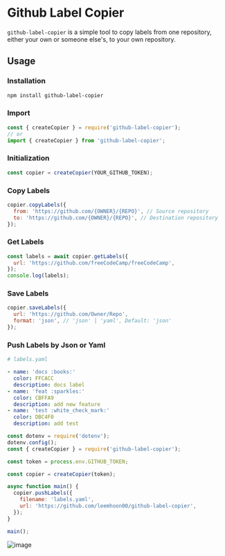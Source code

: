 # Github Label Copier

`github-label-copier` is a simple tool to copy labels from one repository, either your own or someone else's, to your own repository.

## Usage

### Installation

```bash
npm install github-label-copier
```

### Import

```javascript
const { createCopier } = require('github-label-copier');
// or
import { createCopier } from 'github-label-copier';
```

### Initialization

```javascript
const copier = createCopier(YOUR_GITHUB_TOKEN);
```

### Copy Labels

```javascript
copier.copyLabels({
  from: 'https://github.com/{OWNER}/{REPO}', // Source repository
  to: 'https://github.com/{OWNER}/{REPO}', // Destination repository
});
```

### Get Labels

```javascript
const labels = await copier.getLabels({
  url: 'https://github.com/freeCodeCamp/freeCodeCamp',
});
console.log(labels);
```

### Save Labels

```javascript
copier.saveLabels({
  url: 'https://github.com/Owner/Repo',
  format: 'json', // 'json' | 'yaml', Default: 'json'
});
```

### Push Labels by Json or Yaml

```yaml
# labels.yaml

- name: 'docs :books:'
  color: FFCACC
  description: docs label
- name: 'feat :sparkles:'
  color: CBFFA9
  description: add new feature
- name: 'test :white_check_mark:'
  color: DBC4F0
  description: add test
```

```javascript
const dotenv = require('dotenv');
dotenv.config();
const { createCopier } = require('github-label-copier');

const token = process.env.GITHUB_TOKEN;

const copier = createCopier(token);

async function main() {
  copier.pushLabels({
    filename: 'labels.yaml',
    url: 'https://github.com/leemhoon00/github-label-copier',
  });
}

main();
```

![image](https://github.com/leemhoon00/github-label-copier/assets/57895643/c439c218-231f-494d-8572-1cea5fb6ec66)

